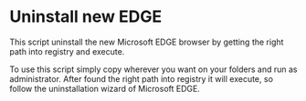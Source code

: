 # Uninstall new EDGE

This script uninstall the new Microsoft EDGE browser by getting the right path into registry and execute.

To use this script simply copy wherever you want on your folders and run as administrator.
After found the right path into registry it will execute, so follow the uninstallation wizard of Microsoft EDGE.
